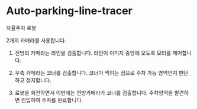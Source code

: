 # Auto-parking-line-tracer

자율주차 로봇  
  
2개의 카메라를 사용합니다.  
  
1. 전방의 카메라는 라인을 검출합니다.  라인이 이미지 중앙에 오도록 모터를 제어합니다.  
  
2. 우측 카메라는 코너를 검출합니다.  코너가 찍히는 점으로 주차 가능 영역인지 판단하고 정지합니다.  

3. 로봇을 회전하면서 이번에는 전방카메라가 코너를 검출합니다.  주차영역을 발견하면 진입하여 주차를 완료합니다.
